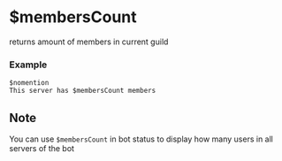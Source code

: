 # $membersCount
returns amount of members in current guild

### Example 
```
$nomention
This server has $membersCount members 
```

## Note
You can use `$membersCount` in bot status to display how many users in all servers of the bot
